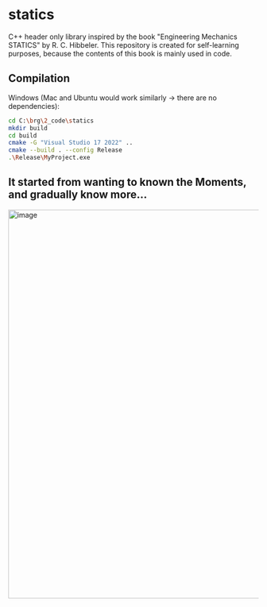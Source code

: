# statics

C++ header only library inspired by the book "Engineering Mechanics STATICS" by R. C. Hibbeler.
This repository is created for self-learning purposes, because the contents of this book is mainly used in code.

## Compilation
Windows (Mac and Ubuntu would work similarly -> there are no dependencies):

```bash
cd C:\brg\2_code\statics
mkdir build
cd build
cmake -G "Visual Studio 17 2022" ..
cmake --build . --config Release
.\Release\MyProject.exe
```

## It started from wanting to known the Moments, and gradually know more...
<img width="783" alt="image" src="https://github.com/petrasvestartas/statics/assets/18013985/bde2fff1-ce70-49c9-9abf-495edb5b7266">
